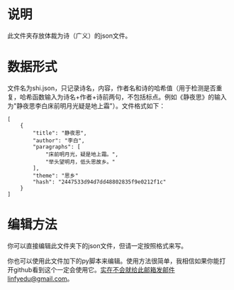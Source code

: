 # 说明
此文件夹存放体裁为诗（广义）的json文件。

# 数据形式
文件名为shi.json，只记录诗名，内容，作者名和诗的哈希值（用于检测是否重复，哈希函数输入为诗名+作者+诗前两句，不包括标点。例如《静夜思》的输入为"静夜思李白床前明月光疑是地上霜"）。文件格式如下：

```text
[
    {
        "title": "静夜思",
        "author": "李白",
        "paragraphs": [
            "床前明月光，疑是地上霜。",
            "举头望明月，低头思故乡。"
        ],
        "theme": "思乡"
        "hash": "2447533d94d7dd48802835f9e0212f1c"
    }
]
```

# 编辑方法
你可以直接编辑此文件夹下的json文件，但请一定按照格式来写。

你也可以使用此文件加下的py脚本来编辑。使用方法很简单，我相信如果你能打开github看到这个一定会使用它。实在不会就给此邮箱发邮件linfyedu@gmail.com。